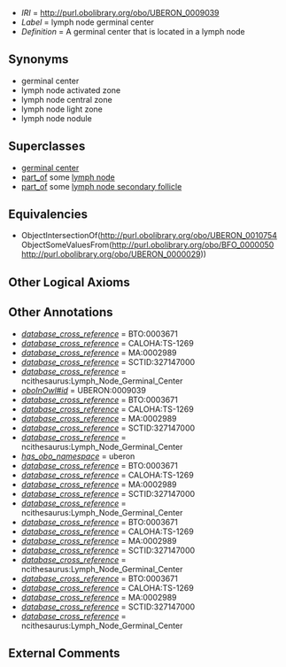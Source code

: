  * *IRI* = http://purl.obolibrary.org/obo/UBERON_0009039
 * *Label* = lymph node germinal center
 * *Definition* = A germinal center that is located in a lymph node

## Synonyms

 * germinal center
 * lymph node activated zone
 * lymph node central zone
 * lymph node light zone
 * lymph node nodule

## Superclasses

 * [germinal center](../../UBERON/54/UBERON_0010754.md)
 * [part_of](../../BFO/50/BFO_0000050.md) some [lymph node](../../UBERON/29/UBERON_0000029.md)
 * [part_of](../../BFO/50/BFO_0000050.md) some [lymph node secondary follicle](../../UBERON/53/UBERON_0010753.md)

## Equivalencies

 * ObjectIntersectionOf(<http://purl.obolibrary.org/obo/UBERON_0010754> ObjectSomeValuesFrom(<http://purl.obolibrary.org/obo/BFO_0000050> <http://purl.obolibrary.org/obo/UBERON_0000029>))

## Other Logical Axioms


## Other Annotations

 * *[database_cross_reference](../../ef/oboInOwl#hasDbXref.md)* = BTO:0003671
 * *[database_cross_reference](../../ef/oboInOwl#hasDbXref.md)* = CALOHA:TS-1269
 * *[database_cross_reference](../../ef/oboInOwl#hasDbXref.md)* = MA:0002989
 * *[database_cross_reference](../../ef/oboInOwl#hasDbXref.md)* = SCTID:327147000
 * *[database_cross_reference](../../ef/oboInOwl#hasDbXref.md)* = ncithesaurus:Lymph_Node_Germinal_Center
 * *[oboInOwl#id](../../id/oboInOwl#id.md)* = UBERON:0009039
 * *[database_cross_reference](../../ef/oboInOwl#hasDbXref.md)* = BTO:0003671
 * *[database_cross_reference](../../ef/oboInOwl#hasDbXref.md)* = CALOHA:TS-1269
 * *[database_cross_reference](../../ef/oboInOwl#hasDbXref.md)* = MA:0002989
 * *[database_cross_reference](../../ef/oboInOwl#hasDbXref.md)* = SCTID:327147000
 * *[database_cross_reference](../../ef/oboInOwl#hasDbXref.md)* = ncithesaurus:Lymph_Node_Germinal_Center
 * *[has_obo_namespace](../../ce/oboInOwl#hasOBONamespace.md)* = uberon
 * *[database_cross_reference](../../ef/oboInOwl#hasDbXref.md)* = BTO:0003671
 * *[database_cross_reference](../../ef/oboInOwl#hasDbXref.md)* = CALOHA:TS-1269
 * *[database_cross_reference](../../ef/oboInOwl#hasDbXref.md)* = MA:0002989
 * *[database_cross_reference](../../ef/oboInOwl#hasDbXref.md)* = SCTID:327147000
 * *[database_cross_reference](../../ef/oboInOwl#hasDbXref.md)* = ncithesaurus:Lymph_Node_Germinal_Center
 * *[database_cross_reference](../../ef/oboInOwl#hasDbXref.md)* = BTO:0003671
 * *[database_cross_reference](../../ef/oboInOwl#hasDbXref.md)* = CALOHA:TS-1269
 * *[database_cross_reference](../../ef/oboInOwl#hasDbXref.md)* = MA:0002989
 * *[database_cross_reference](../../ef/oboInOwl#hasDbXref.md)* = SCTID:327147000
 * *[database_cross_reference](../../ef/oboInOwl#hasDbXref.md)* = ncithesaurus:Lymph_Node_Germinal_Center
 * *[database_cross_reference](../../ef/oboInOwl#hasDbXref.md)* = BTO:0003671
 * *[database_cross_reference](../../ef/oboInOwl#hasDbXref.md)* = CALOHA:TS-1269
 * *[database_cross_reference](../../ef/oboInOwl#hasDbXref.md)* = MA:0002989
 * *[database_cross_reference](../../ef/oboInOwl#hasDbXref.md)* = SCTID:327147000
 * *[database_cross_reference](../../ef/oboInOwl#hasDbXref.md)* = ncithesaurus:Lymph_Node_Germinal_Center

## External Comments

